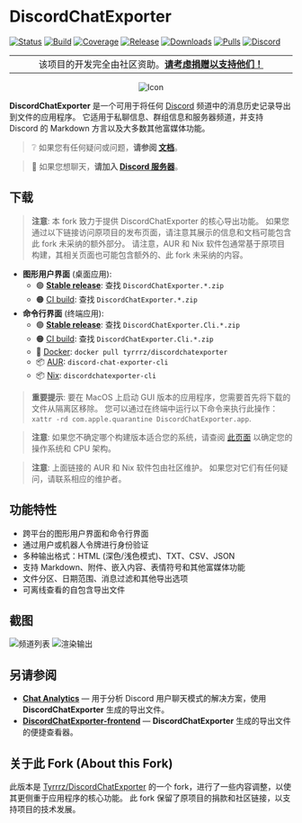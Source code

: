 # DiscordChatExporter

[![Status](https://img.shields.io/badge/status-maintenance-ffd700.svg)](https://github.com/Tyrrrz/.github/blob/master/docs/project-status.md)
[![Build](https://img.shields.io/github/actions/workflow/status/Tyrrrz/DiscordChatExporter/main.yml?branch=master)](https://github.com/Tyrrrz/DiscordChatExporter/actions)
[![Coverage](https://img.shields.io/codecov/c/github/Tyrrrz/DiscordChatExporter/master)](https://codecov.io/gh/Tyrrrz/DiscordChatExporter)
[![Release](https://img.shields.io/github/release/Tyrrrz/DiscordChatExporter.svg)](https://github.com/Tyrrrz/DiscordChatExporter/releases)
[![Downloads](https://img.shields.io/github/downloads/Tyrrrz/DiscordChatExporter/total.svg)](https://github.com/Tyrrrz/DiscordChatExporter/releases)
[![Pulls](https://img.shields.io/docker/pulls/tyrrrz/discordchatexporter)](https://hub.docker.com/r/tyrrrz/discordchatexporter)
[![Discord](https://img.shields.io/discord/869237470565392384?label=discord)](https://discord.gg/2SUWKFnHSm)

<table>
    <tr>
        <td width="99999" align="center">该项目的开发完全由社区资助。<b><a href="https://tyrrrz.me/donate">请考虑捐赠以支持他们！</a></b></td>
    </tr>
</table>

<p align="center">
    <img src="favicon.png" alt="Icon" />
</p>

**DiscordChatExporter** 是一个可用于将任何 [Discord](https://discord.com) 频道中的消息历史记录导出到文件的应用程序。
它适用于私聊信息、群组信息和服务器频道，并支持 Discord 的 Markdown 方言以及大多数其他富媒体功能。

> ❔ 如果您有任何疑问或问题，**请参阅 [文档](.docs)**。

> 💬 如果您想聊天，**请加入 [Discord 服务器](https://discord.gg/2SUWKFnHSm)**。

## 下载

> **注意**:
> 本 fork 致力于提供 DiscordChatExporter 的核心导出功能。
> 如果您通过以下链接访问原项目的发布页面，请注意其展示的信息和文档可能包含此 fork 未采纳的额外部分。
> 请注意，AUR 和 Nix 软件包通常基于原项目构建，其相关页面也可能包含额外的、此 fork 未采纳的内容。

- **图形用户界面** (桌面应用):
  - 🟢 **[Stable release](https://github.com/Tyrrrz/DiscordChatExporter/releases/latest)**: 查找 `DiscordChatExporter.*.zip`
  - 🟠 [CI build](https://github.com/Tyrrrz/DiscordChatExporter/actions/workflows/main.yml): 查找 `DiscordChatExporter.*.zip`
- **命令行界面** (终端应用):
  - 🟢 **[Stable release](https://github.com/Tyrrrz/DiscordChatExporter/releases/latest)**: 查找 `DiscordChatExporter.Cli.*.zip`
  - 🟠 [CI build](https://github.com/Tyrrrz/DiscordChatExporter/actions/workflows/main.yml): 查找 `DiscordChatExporter.Cli.*.zip`
  - 🐋 [Docker](https://hub.docker.com/r/tyrrrz/discordchatexporter): `docker pull tyrrrz/discordchatexporter`
  - 📦 [AUR](https://aur.archlinux.org/packages/discord-chat-exporter-cli): `discord-chat-exporter-cli`
  - 📦 [Nix](https://search.nixos.org/packages?query=discordchatexporter-cli): `discordchatexporter-cli`

> **重要提示**:
> 要在 MacOS 上启动 GUI 版本的应用程序，您需要首先将下载的文件从隔离区移除。
> 您可以通过在终端中运行以下命令来执行此操作：`xattr -rd com.apple.quarantine DiscordChatExporter.app`.

> **注意**:
> 如果您不确定哪个构建版本适合您的系统，请查阅 [此页面](https://useragent.cc) 以确定您的操作系统和 CPU 架构。

> **注意**:
> 上面链接的 AUR 和 Nix 软件包由社区维护。
> 如果您对它们有任何疑问，请联系相应的维护者。

## 功能特性

- 跨平台的图形用户界面和命令行界面
- 通过用户或机器人令牌进行身份验证
- 多种输出格式：HTML (深色/浅色模式)、TXT、CSV、JSON
- 支持 Markdown、附件、嵌入内容、表情符号和其他富媒体功能
- 文件分区、日期范围、消息过滤和其他导出选项
- 可离线查看的自包含导出文件

## 截图

![频道列表](.assets/list.png)
![渲染输出](.assets/output.png)

## 另请参阅

- [**Chat Analytics**](https://github.com/mlomb/chat-analytics) — 用于分析 Discord 用户聊天模式的解决方案，使用 **DiscordChatExporter** 生成的导出文件。
- [**DiscordChatExporter-frontend**](https://github.com/slatinsky/DiscordChatExporter-frontend) — **DiscordChatExporter** 生成的导出文件的便捷查看器。


## 关于此 Fork (About this Fork)

此版本是 [Tyrrrz/DiscordChatExporter](https://github.com/Tyrrrz/DiscordChatExporter) 的一个 fork，进行了一些内容调整，以使其更侧重于应用程序的核心功能。
此 fork 保留了原项目的捐款和社区链接，以支持项目的技术发展。
